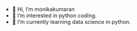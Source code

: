 - 👋 Hi, I’m monikakumaran
- 👀 I’m interested in python coding.
- 🌱 I’m currently learning data science in python.


<!---
monikakumaran/monikakumaran is a ✨ special ✨ repository because its `README.md` (this file) appears on your GitHub profile.
You can click the Preview link to take a look at your changes.
--->
